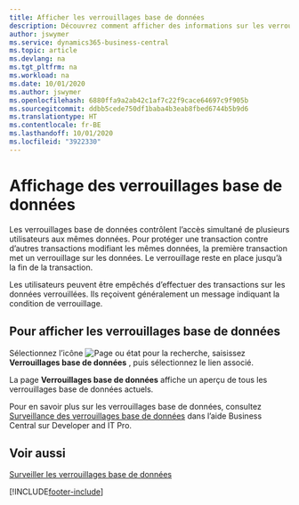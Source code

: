 ```yaml
---
title: Afficher les verrouillages base de données
description: Découvrez comment afficher des informations sur les verrouillages de base de données directement depuis l’interface client de Business Central.
author: jswymer
ms.service: dynamics365-business-central
ms.topic: article
ms.devlang: na
ms.tgt_pltfrm: na
ms.workload: na
ms.date: 10/01/2020
ms.author: jswymer
ms.openlocfilehash: 6880ffa9a2ab42c1af7c22f9cace64697c9f905b
ms.sourcegitcommit: ddbb5cede750df1baba4b3eab8fbed6744b5b9d6
ms.translationtype: HT
ms.contentlocale: fr-BE
ms.lasthandoff: 10/01/2020
ms.locfileid: "3922330"
---
```

# <a name="viewing-database-locks"></a>Affichage des verrouillages base de données

Les verrouillages base de données contrôlent l’accès simultané de plusieurs utilisateurs aux mêmes données. Pour protéger une transaction contre d’autres transactions modifiant les mêmes données, la première transaction met un verrouillage sur les données. Le verrouillage reste en place jusqu’à la fin de la transaction.

Les utilisateurs peuvent être empêchés d’effectuer des transactions sur les données verrouillées. Ils reçoivent généralement un message indiquant la condition de verrouillage.

## <a name="to-view-database-locks"></a>Pour afficher les verrouillages base de données

Sélectionnez l’icône ![Page ou état pour la recherche](media/ui-search/search_small.png "Icône Page ou état pour la recherche"), saisissez **Verrouillages base de données** , puis sélectionnez le lien associé.

La page **Verrouillages base de données** affiche un aperçu de tous les verrouillages base de données actuels.

Pour en savoir plus sur les verrouillages base de données, consultez [Surveillance des verrouillages base de données](/dynamics365/business-central/dev-itpro/administration/monitor-database-locks) dans l’aide Business Central sur Developer and IT Pro.

## <a name="see-also"></a>Voir aussi

[Surveiller les verrouillages base de données](/dynamics365/business-central/dev-itpro/administration/monitor-database-locks) 


[!INCLUDE[footer-include](includes/footer-banner.md)]